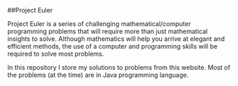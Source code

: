 ##Project Euler

Project Euler is a series of challenging mathematical/computer programming problems that will require more than just mathematical insights to solve. Although mathematics will help you arrive at elegant and efficient methods, the use of a computer and programming skills will be required to solve most problems.

In this repository I store my solutions to problems from this website. Most of the problems (at the time) are in Java programming language.
